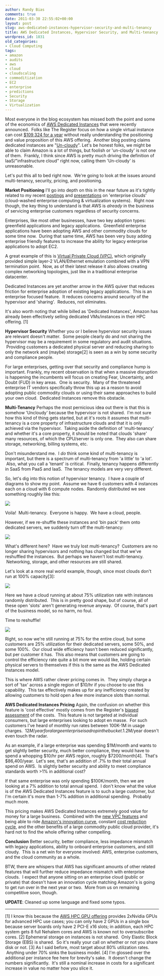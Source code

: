 ```yaml
---
author: Randy Bias
comments: true
date: 2011-03-30 22:55:02+00:00
layout: post
slug: aws-dedicated-instances-hypervisor-security-and-multi-tenancy
title: AWS Dedicated Instances, Hypervisor Security, and Multi-tenancy
wordpress_id: 1831
old_categories:
- Cloud Computing
tags:
- amazon
- audits
- aws
- cloud
- cloudscaling
- commoditization
- EC2
- enterprise
- predictions
- Security
- Storage
- Virtualization
---
```


Most everyone in the blog ecosystem has missed both the point and some of the economics of [AWS Dedicated Instances](http://aws.amazon.com/dedicated-instances/) that were recently announced.  Folks like The Register focus on how a single virtual instance can cost [$109,324 for a year](http://www.theregister.co.uk/2011/03/29/amazon_dedicated_ec2_instances/) without really understanding the positioning and value proposition of this AWS offering.  Another blog posting claims dedicated instances are "[Un-cloudy](http://www.readwriteweb.com/cloud/2011/03/amazon-web-services-adds-an-un.php)". Let's be honest folks, we might be able to claim Amazon is a lot of things, but foolish or 'un-cloudy' is not one of them.  Frankly, I think since AWS is pretty much driving the definition of IaaS/"infrastructure cloud" right now, calling them 'Un-cloudy' is unreasonable.

Let's put this all to bed right now.  We're going to look at the issues around multi-tenancy, security, pricing, and positioning.

<!-- more -->

**Market Positioning**
I'll go into depth on this in the near future as it's tightly related to my recent [postings](http://cloudscaling.com/blog/cloud-computing/cloud-connect-2011-wrap-up) and [presentations](http://www.slideshare.net/randybias/enterprise-cloud-myths) on 'enterprise clouds' (cloud-washed enterprise computing & virtualization systems).  Right now though, the key thing to understand is that AWS is *already* in the business of servicing enterprise customers regardless of security concerns.

Enterprises, like most other businesses, have two key adoption types: greenfield applications and legacy applications.  Greenfield enterprise applications have been adopting AWS and other commodity clouds for some time now.  During that same time, AWS has been very busy adding enterprise friendly features to increase the ability for legacy enterprise applications to adopt EC2.

A great example of this is [Virtual Private Cloud (VPC)](http://aws.amazon.com/vpc/), which originally provided simple layer-2 VLAN/Ethernet emulation combined with a VPN termination point.  Now, as of their latest release it also allows creating complex networking topologies, just like in a traditional enterprise datacenter.

Dedicated Instances are yet another arrow in the AWS quiver that reduces friction for enterprise adoption of existing legacy applications.  This is an enterprise focused feature.  It reduces concerns around security of the hypervisor and 'sharing'.  Reduces, not eliminates.

It's also worth noting that while billed as 'Dedicated Instances', Amazon has already been effectively selling dedicated VMs/instances in their HPC offering. [1]

**Hypervisor Security**
Whether you or I believe hypervisor security issues are relevant doesn't matter.  Some people clearly do and not sharing the hypervisor may be a requirement in some regulatory and audit situations.  Providing customers a dedicated physical server and reducing sharing to only the network and (maybe) storage[2] is seen as a win by some security and compliance people.

For large enterprises, getting over that security and compliance hump is important. Frankly, my recent observation is that when a massive disruption is happening the incumbents will focus on creating Fear, Uncertainty, and Doubt (FUD) in key areas.  One is security.  Many of the threatened enterprise IT vendors specifically throw this up as a reason to avoid adopting public commodity clouds or using their same approaches to build your own cloud.  Dedicated Instances remove this obstacle.

**Multi-Tenancy**
Perhaps the most pernicious idea out there is that this is somehow 'Uncloudy' because the hypervisor is not shared.  I'm not sure how this kind of thing gets started, but at it's roots it assumes that multi-tenancy is a core property of infrastructure clouds and that it is only achieved via the hypervisor.  Taking aside the definition of 'multi-tenancy' and whether it's a core property, it should be noted that clouds 'share' many resources, of which the CPU/server is only one.  They also can share storage, networking, billing systems, etc.

Don't misunderstand me.  I *do* think some kind of multi-tenancy is important, but there is a spectrum of multi-tenancy from 'a little' to 'a lot'.  Also, what you call a 'tenant' is critical.  Finally, tenancy happens differently in SaaS from PaaS and IaaS.  The tenancy models are very very different.

So, let's dig into this notion of hypervisor tenancy.  I have a couple of diagrams to show my point.  Assume we have 6 customers with 4 instances each on a cloud with 6 compute nodes.  Randomly distributed we see something roughly like this:


[![](http://cloudscaling.com/wp-content/uploads/2011/03/hypervisor-shuffle-pt1.png)](http://cloudscaling.com/wp-content/uploads/2011/03/hypervisor-shuffle-pt1.png)




Voila!  Multi-tenancy.  Everyone is happy.  We have a cloud, people.




However, if we re-shuffle these instances and 'bin pack' them onto dedicated servers, we suddenly turn off the multi-tenancy:




[![](http://cloudscaling.com/wp-content/uploads/2011/03/hypervisor-shuffle-pt2.png)](http://cloudscaling.com/wp-content/uploads/2011/03/hypervisor-shuffle-pt2.png)




What's different here?  Have we truly lost multi-tenancy?  Customers are no longer sharing hypervisors and nothing has changed but that we've reshuffled the instances.  But perhaps we haven't lost multi-tenancy.  Networking, storage, and other resources are still shared.




Let's look at a more real world example, though, since most clouds don't run at 100% capacity[3]:




[![](http://cloudscaling.com/wp-content/uploads/2011/03/hypervisor-shuffle-pt3.png)](http://cloudscaling.com/wp-content/uploads/2011/03/hypervisor-shuffle-pt3.png)


Here we have a cloud running at about 75% utilization rate with instances randomly distributed.  This is in pretty good shape, but of course, all of these open 'slots' aren't generating revenue anyway.  Of course, that's part of the business model, so no harm, no foul.

Time to reshuffle!


[![](http://cloudscaling.com/wp-content/uploads/2011/03/hypervisor-shuffle-pt4.png)](http://cloudscaling.com/wp-content/uploads/2011/03/hypervisor-shuffle-pt4.png)


Right, so now we're still running at 75% for the entire cloud, but some customers are 25% utilization for their dedicated servers, some 50%, and some 100%.  Our cloud wide efficiency hasn't been reduced significantly, but per customer it has.  This also means that customers are going to control the efficiency rate quite a bit more we would like, holding certain physical servers to themselves if this is the same as the AWS Dedicated Instances model.

This is where AWS rather clever pricing comes in.  They simply charge a sort of 'tax' across a single region of $10/hr if you choose to use this capability.  This tax effectively makes up for any inefficiency created by allowing customers to hold open a few more instance slots than normal.

**AWS Dedicated Instances Pricing**
Again, the confusion on whether this feature is 'cost effective' mostly comes from the Register's [biased assessment](http://www.theregister.co.uk/2011/03/29/amazon_dedicated_ec2_instances/) of the costs.  This feature is not targeted at individual consumers, but large enterprises looking to adopt en masse.  For such customers I've heard of monthly run rates between 100K-1M in usage charges.  $12M/year for a large enterprise is a drop in the bucket.  $1.2M/year doesn't even touch the radar.

As an example, if a large enterprise was spending $1M/month and wants to get slightly better security, much better compliance, they would have to spend a whopping $10/hr per AWS region, roughly $7200/month[4].  That's $86,400/year.  Let's see, that's an addition of .7% to their total annual spend on AWS.  Is slightly better security and ability to meet compliance standards worth >1% in additional cost?

If that same enterprise was only spending $100K/month, then we are looking at a 7% addition to total annual spend.  I don't know what the value is of the AWS Dedicated Instances feature is to such a large customer, but I'm certain it's more than 1-7% addition in additional spending.  Probably much more.

This pricing makes AWS Dedicated Instances extremely good value for money for a large business.  Combined with the [new VPC features](http://aws.typepad.com/aws/2011/03/new-approach-amazon-ec2-networking.html) and being able to ride [Amazon's innovation curve](http://cloudscaling.com/blog/cloud-computing/amazon-web-services-rapid-release-cycle), constant [cost reduction cycle](http://cloudscaling.com/blog/cloud-computing/aws-price-reduction), and the other benefits of a large commodity public cloud provider, it's hard not to find the whole offering rather compelling.

**Conclusion**
Better security, better compliance, less impedance mismatch with legacy applications, ability to onboard enterprise customers, and still cloudy.  This is a net win for everyone involved: AWS, enterprise customers, and the cloud community as a whole.

BTW, there are whispers that AWS has significant amounts of other related features that will further reduce impedance mismatch with enterprise clouds.  I expect that anyone sitting on an enterprise cloud (public or private) that doesn't have an innovation cycle matching Amazon's is going to get run over in the next year or two.  More from us on remaining competitive soon, though.

**UPDATE**: Cleaned up some language and fixed some typos.



* * *

[1] I know this because the [AWS HPC GPU offering](http://aws.amazon.com/ec2/hpc-applications/) provides 2xNvidia GPUs for advanced HPC use cases; you can only have 2 GPUs in a single box because server boards only have 2 PCI-E x16 slots; in addition, each HPC system gets 8 full Nehalem cores and AWS is known not to oversubscribe cores.
[2] Ephemeral storage on instances is not shared.  Only Elastic Block Storage (EBS) is shared.  So it's really your call on whether or not you share disk or not.
[3] As I said before, most target about 80% utilization rates.  Anything under 70% sinks the business model.
[4] I'm glossed over the additional per instance fee here for brevity's sake.  It doesn't change the numbers significantly.  It's still a nominal increase in costs for a significant increase in value no matter how you slice it.
